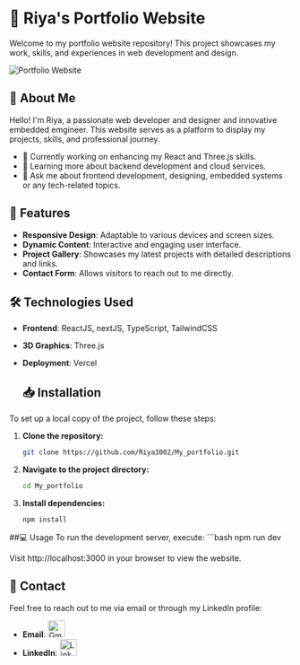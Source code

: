 # 🌟 Riya's Portfolio Website

Welcome to my portfolio website repository! This project showcases my work, skills, and experiences in web development and design.

![Portfolio Website]("D:\downloads\myportfolio.png")

## 🌈 About Me

Hello! I'm Riya, a passionate web developer and designer and innovative embedded emgineer. This website serves as a platform to display my projects, skills, and professional journey. 

- 🔭 Currently working on enhancing my React and Three.js skills.
- 🌱 Learning more about backend development and cloud services.
- 💬 Ask me about frontend development, designing, embedded systems or any tech-related topics.

## 🚀 Features

- **Responsive Design**: Adaptable to various devices and screen sizes.
- **Dynamic Content**: Interactive and engaging user interface.
- **Project Gallery**: Showcases my latest projects with detailed descriptions and links.
- **Contact Form**: Allows visitors to reach out to me directly.

## 🛠️ Technologies Used

- **Frontend**: ReactJS, nextJS, TypeScript, TailwindCSS
- **3D Graphics**: Three.js
- **Deployment**: Vercel

  ## 📥 Installation

To set up a local copy of the project, follow these steps:

1. **Clone the repository:**
   ```bash
   git clone https://github.com/Riya3002/My_portfolio.git

2. **Navigate to the project directory:**
    ```bash
    cd My_portfolio
3. **Install dependencies:**
   ```bash
   npm install
   
  ##💻 Usage
To run the development server, execute:
    ```bash
    npm run dev
   
Visit http://localhost:3000 in your browser to view the website.

## 📧 Contact

Feel free to reach out to me via email or through my LinkedIn profile:

- **Email**: <a href="mailto:riyabansal2103@gmail.com"><img src="https://img.icons8.com/color/48/000000/gmail.png" alt="Gmail" width="30"></a>
- **LinkedIn**: <a href="https://www.linkedin.com/in/riya-bansal-361718230/"><img src="https://img.icons8.com/color/48/000000/linkedin.png" alt="LinkedIn" width="30"></a>
